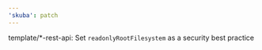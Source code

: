 ```yaml
---
'skuba': patch
---
```


template/\*-rest-api: Set `readonlyRootFilesystem` as a security best practice
